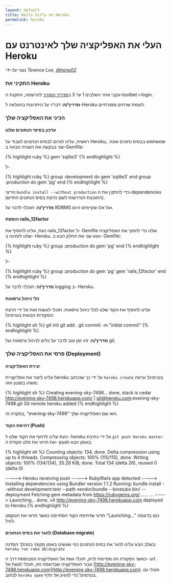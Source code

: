 ```yaml
---
layout: default
title: Rails Girls on Heroku
permalink: heroku
---
```


# העלי את האפליקציה שלך לאינטרנט עם Heroku

*נוצר על-ידי Terence Lee, [@hone02](https://twitter.com/hone02)*

### התקיני את Heroku

עקבי אחר השלבים 1 עד 3 ב[מדריך המהיר](https://devcenter.heroku.com/articles/quickstart) להרשמה, התקנת ה-toolbet ו-login.

__מדריך/ה__: דבר/י על היתרונות בהעלאה ל-Heroku לעומת שרתים מסורתיים.

### הכיני את האפליקציה שלך

#### עדכון בסיסי הנתונים שלנו

ראשית, עלינו לגרום לבסיס הנתונים לעבוד על Heroku, שמשתמש בבסיס נתונים שונה. שני בבקשה את השורה הבאה ב-Gemfile:

{% highlight ruby %}
gem 'sqlite3'
{% endhighlight %}

ל-

{% highlight ruby %}
group :development do
  gem 'sqlite3'
end
group :production do
  gem 'pg'
end
{% endhighlight %}

הריצי `bundle install --without production` כדי להתקין את ה-dependencies (התוכנות הנדרשות לשם הרצת בסיס הנתונים החדש).

__מדריך/ה__: תוכל/י לדבר על RDBMS ועל אלו שקיימים היום.

#### הוספת rails\_12factor

כעת, עלינו להוסיף את rails\_12factor ל- Gemfile שלנו כדי להפוך את האפליקציה שלנו לזמינה ב- Heroku.
אנא שני את החלק הבא ב- Gemfile:

{% highlight ruby %}
group :production do
  gem 'pg'
end
{% endhighlight %}

ל-

{% highlight ruby %}
group :production do
  gem 'pg'
  gem 'rails_12factor'
end
{% endhighlight %}

__מדריך/ה__: תוכל/י לדבר על logging ב- Heroku.

#### כלי ניהול גרסאות

עלינו להוסיף את הקוד שלנו לכלי ניהול גרסאות. תוכלי לעשות זאת על ידי הרצת הפקודות הבאות בטרמינל:

{% highlight sh %}
git init
git add .
git commit -m "initial commit"
{% endhighlight %}

__מדריך/ה__: זהו זמן טוב לדבר על כלים לניהול גרסאות ועל git.


### פרסי את האפליקציה שלך (Deployment)

#### יצירת האפליקציה

עלינו ליצור את אפליקציית heroku על ידי כך שנכתוב `heroku create` בטרמינל ונראה משהו בסגנון הזה:

{% highlight sh %}
Creating evening-sky-7498... done, stack is cedar
http://evening-sky-7498.herokuapp.com/ | git@heroku.com:evening-sky-7498.git
Git remote heroku added
{% endhighlight %}

במקרה זה, "evening-sky-7498" הוא שם האפליקציה שלך.

#### דחיפת הקוד (Push)

כעת עלינו לדחוף את הקוד שלנו ל- heroku על ידי כתיבת `git push heroku master`. את תראי את פלט פקודת ה- push באופן הבא:

{% highlight sh %}
Counting objects: 134, done.
Delta compression using up to 4 threads.
Compressing objects: 100% (115/115), done.
Writing objects: 100% (134/134), 35.29 KiB, done.
Total 134 (delta 26), reused 0 (delta 0)

-----> Heroku receiving push
-----> Ruby/Rails app detected
-----> Installing dependencies using Bundler version 1.1.2
       Running: bundle install --without development:test --path vendor/bundle --binstubs bin/ --deployment
       Fetching gem metadata from https://rubygems.org/.......
...
-----> Launching... done, v4
       http://evening-sky-7498.herokuapp.com deployed to Heroku
{% endhighlight %}

תדעי שדחיפת הקוד הסתיימה כאשר תראי את הטקסט "Launching..." כמו בדוגמה לעיל.

#### להגר את בסיס הנתונים (Database migrate)

בשלב הבא עלינו להגר את בסיס הנתונים כפי שעשינו באופן מקומי במהלך הסדנה: `heroku run rake db:migrate`

כאשר הפקודה הזו מסיימת לרוץ, תוכלי גשת אל האפליקציה המבוססת דרך ה- url. עבור האפליקציה שבדוגמה הזו, תוכלי לגשת אל [http://evening-sky-7498.herokuapp.com](http://evening-sky-7498.herokuapp.com). תוכלי גם לכתוב `heroku open` בטרמינל כדי להגיע אל הדף.

